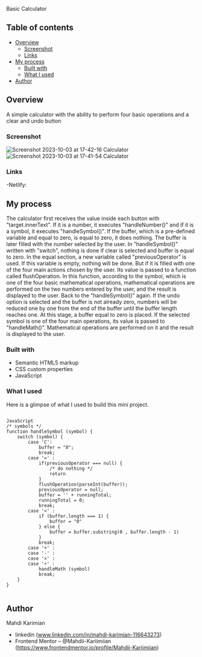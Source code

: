 Basic Calculator 

## Table of contents

- [Overview](#overview)
  - [Screenshot](#screenshot)
  - [Links](#links)
- [My process](#my-process)
  - [Built with](#built-with)
  - [What I used](#what-i-learned)
- [Author](#author)

## Overview

A simple calculator with the ability to perform four basic operations and a clear and undo button

### Screenshot

![Screenshot 2023-10-03 at 17-42-16 Calculator](https://github.com/Mahdii-Kariimiian/calculator/assets/134393975/daadff2e-cd3e-4d62-987f-79bce346ec04)
![Screenshot 2023-10-03 at 17-41-54 Calculator](https://github.com/Mahdii-Kariimiian/calculator/assets/134393975/d32cb4c2-1d90-4871-85fc-3d70d89e4728)

### Links
-Netlify: 

## My process
 The calculator first receives the value inside each button with "target.innerText". If it is a number, it executes "handleNumber()" and if it is a symbol, it executes "handleSymbol()". If the buffer, which is a pre-defined variable and equal to zero, is equal to zero, it does nothing. The buffer is later filled with the number selected by the user. In "handleSymbol()" written with "switch", nothing is done if clear is selected and buffer is equal to zero. In the equal section, a new variable called "previousOperator" is used. If this variable is empty, nothing will be done. But if it is filled with one of the four main actions chosen by the user. Its value is passed to a function called flushOperation. In this function, according to the symbol, which is one of the four basic mathematical operations, mathematical operations are performed on the two numbers entered by the user, and the result is displayed to the user. Back to the "handleSymbol()" again. If the undo option is selected and the buffer is not already zero, numbers will be reduced one by one from the end of the buffer until the buffer length reaches one. At this stage, a buffer equal to zero is placed. If the selected symbol is one of the four main operations, its value is passed to "handleMath()". Mathematical operations are performed on it and the result is displayed to the user.

### Built with

- Semantic HTML5 markup
- CSS custom properties
- JavaScript

### What I used

Here is a glimpse of what I used to build this mini project.
````

JavaScript
/* symbols */
function handleSymbol (symbol) {
    switch (symbol) {
        case 'C':
            buffer = "0";
            break;
        case '=' :
            if(previousOperator === null) {
                /* do nothing */
                return
            }
            flushOperation(parseInt(buffer));
            previousOperator = null;
            buffer = '' + runningTotal;
            runningTotal = 0;
            break;   
        case '<' :
            if (buffer.length === 1) {
                buffer = "0"
            } else {
                buffer = buffer.substring(0 , buffer.length - 1)
            }
            break;  
        case '+' :
        case '-' :
        case '×' : 
        case '÷' :
            handleMath (symbol)
            break;  
    } 
}


````
## Author
Mahdi Karimian
- linkedin (www.linkedin.com/in/mahdi-karimian-116643273)
- Frontend Mentor – @Mahdii-Kariimiian (https://www.frontendmentor.io/profile/Mahdii-Kariimiian)


